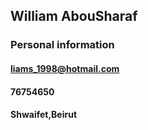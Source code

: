 ## William AbouSharaf
### **Personal information**

#### liams_1998@hotmail.com
#### 76754650
#### Shwaifet,Beirut

